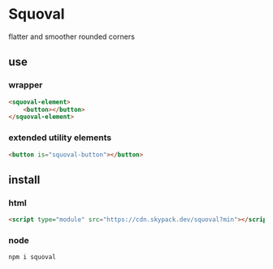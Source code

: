 # Squoval
flatter and smoother rounded corners


## use

### wrapper
```html
<squoval-element>
    <button></button>
</squoval-element>
```

### extended utility elements
```html
<button is="squoval-button"></button>
```


## install

### html
```html
<script type="module" src="https://cdn.skypack.dev/squoval?min"></script>
```

### node
```sh
npm i squoval
```
